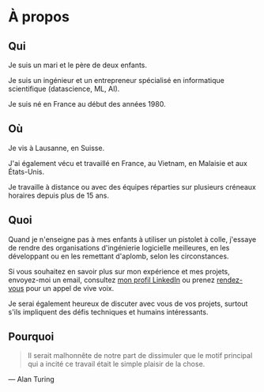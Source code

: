 # À propos

## Qui

Je suis un mari et le père de deux enfants.

Je suis un ingénieur et un entrepreneur spécialisé en informatique scientifique (datascience, ML, AI).

Je suis né en France au début des années 1980.

## Où
Je vis à Lausanne, en Suisse.

J'ai également vécu et travaillé en France, au Vietnam, en Malaisie et aux États-Unis.

Je travaille à distance ou avec des équipes réparties sur plusieurs créneaux horaires depuis plus de 15 ans.

## Quoi
Quand je n'enseigne pas à mes enfants à utiliser un pistolet à colle, j'essaye de rendre des organisations d'ingénierie logicielle meilleures, en les développant ou en les remettant d'aplomb, selon les circonstances.

Si vous souhaitez en savoir plus sur mon expérience et mes projets, envoyez-moi un email, consultez [mon profil LinkedIn](cv) ou prenez [rendez-vous](cal) pour un appel de vive voix.

Je serai également heureux de discuter avec vous de vos projets, surtout s'ils impliquent des défis techniques et humains intéressants.

## Pourquoi
> Il serait malhonnête de notre part de dissimuler que le motif principal qui a incité ce travail était le simple plaisir de la chose.

― Alan Turing
